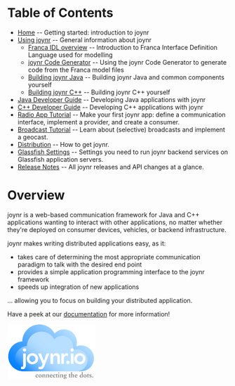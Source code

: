 # Table of Contents
* [Home](wiki/Home.md) -- Getting started: introduction to joynr
* [Using joynr](wiki/using_joynr.md) -- General information about joynr
	* [Franca IDL overview](wiki/franca.md) -- Introduction to Franca Interface Definition Language used for modelling
	* [joynr Code Generator](wiki/generator.md) -- Using the joynr Code Generator to generate code from the Franca model files
	* [Building joynr Java](wiki/java_building_joynr.md) -- Building joynr Java and common components yourself
	* [Building joynr C++](wiki/cpp_building_joynr.md) -- Building joynr C++ yourself
* [Java Developer Guide](wiki/java.md) -- Developing Java applications with joynr
* [C++ Developer Guide](wiki/cpp.md) -- Developing C++ applications with joynr
* [Radio App Tutorial](wiki/Tutorial.md) -- Make your first joynr app: define a communication interface, implement a provider, and create a consumer.
* [Broadcast Tutorial](wiki/Broadcast-Tutorial.md) -- Learn about (selective) broadcasts and implement a geocast.
* [Distribution](wiki/Distribution.md) -- How to get joynr.
* [Glassfish Settings](wiki/Glassfish-settings.md) -- Settings you need to run joynr backend services on Glassfish application servers.
* [Release Notes](wiki/ReleaseNotes.md) -- All joynr releases and API changes at a glance.

# Overview
joynr is a web-based communication framework for Java and C++ applications wanting to interact with other applications, no matter whether they're deployed on consumer devices, vehicles, or backend infrastructure.

joynr makes writing distributed applications easy, as it:

* takes care of determining the most appropriate communication paradigm to talk with the desired end point
* provides a simple application programming interface to the joynr framework
* speeds up integration of new applications

... allowing you to focus on building your distributed application.


Have a peek at our [documentation](wiki/Home.md) for more information!

<img src="graphics/joynr-logo.png" alt="joynr" style="width: 200px;"/>

